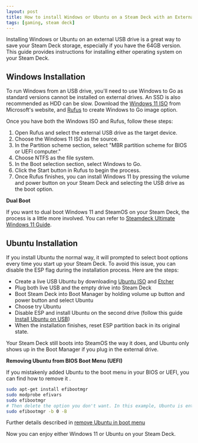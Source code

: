 ```yaml
---
layout: post
title: How to install Windows or Ubuntu on a Steam Deck with an External USB Drive
tags: [gaming, steam deck]
---
```


Installing Windows or Ubuntu on an external USB drive is a great way to save your Steam Deck storage, especially if you have the 64GB version. This guide provides instructions for installing either operating system on your Steam Deck.

## Windows Installation

To run Windows from an USB drive, you'll need to use Windows to Go as standard versions cannot be installed on external drives. An SSD is also recommended as HDD can be slow. Download the [Windows 11 ISO](https://www.microsoft.com/en-us/software-download/windows11) from Microsoft's website, and [Rufus](https://rufus.ie/) to create Windows to Go image option.

Once you have both the Windows ISO and Rufus, follow these steps:

1. Open Rufus and select the external USB drive as the target device.
2. Choose the Windows 11 ISO as the source.
3. In the Partition scheme section, select "MBR partition scheme for BIOS or UEFI computer."
4. Choose NTFS as the file system.
5. In the Boot selection section, select Windows to Go.
6. Click the Start button in Rufus to begin the process.
7. Once Rufus finishes, you can install Windows 11 by pressing the volume and power button on your Steam Deck and selecting the USB drive as the boot option.

**Dual Boot**

If you want to dual boot Windows 11 and SteamOS on your Steam Deck, the process is a little more involved. You can refer to [Steamdeck Ultimate Windows 11 Guide](https://github.com/baldsealion/Steamdeck-Ultimate-Windows11-Guide/wiki).

## Ubuntu Installation

If you install Ubuntu the normal way, it will prompted to select boot options every time you start up your Steam Deck. To avoid this issue, you can disable the ESP flag during the installation process. Here are the steps:

- Create a live USB Ubuntu by downloading [Ubuntu ISO](https://ubuntu.com/download/desktop) and [Etcher](https://etcher.balena.io/)
- Plug both live USB and the empty drive into Steam Deck
- Boot Steam Deck into Boot Manager by holding volume up button and power button and select Ubuntu
- Choose try Ubuntu
- Disable ESP and install Ubuntu on the second drive (follow this guide [Install Ubuntu on USB](https://itsfoss.com/intsall-ubuntu-on-usb/))
- When the installation finishes, reset ESP partition back in its original state.

Your Steam Deck still boots into SteamOS the way it does, and Ubuntu only shows up in the Boot Manager if you plug in the external drive.

**Removing Ubuntu from BIOS Boot Menu (UEFI)**

If you mistakenly added Ubuntu to the boot menu in your BIOS or UEFI, you can find how to remove it .

```bash
sudo apt-get install efibootmgr
sudo modprobe efivars
sudo efibootmgr
# Then delete the option you don't want. In this example, Ubuntu is entry 0.
sudo efibootmgr -b 0 -B 
```

Further details described in [remove Ubuntu in boot menu](https://askubuntu.com/questions/63610/how-do-i-remove-ubuntu-in-the-bios-boot-menu-uefi)

Now you can enjoy either Windows 11 or Ubuntu on your Steam Deck.

